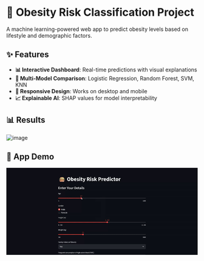 # 🍏 Obesity Risk Classification Project

A machine learning-powered web app to predict obesity levels based on lifestyle and demographic factors.

## ✨ Features
- **📊 Interactive Dashboard**: Real-time predictions with visual explanations
- **🤖 Multi-Model Comparison**: Logistic Regression, Random Forest, SVM, KNN
- **📱 Responsive Design**: Works on desktop and mobile
- **📈 Explainable AI**: SHAP values for model interpretability

## 📊 Results



<img width="511" height="189" alt="image" src="https://github.com/user-attachments/assets/e42f5282-72d9-424c-95dc-0219392e4507" />


## 🎥 App Demo
![App Demo](app_demo.gif)


